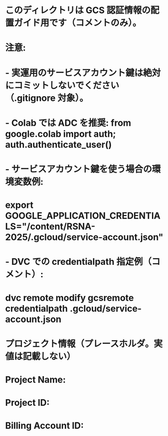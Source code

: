 # このディレクトリは GCS 認証情報の配置ガイド用です（コメントのみ）。
#
# 注意:
# - 実運用のサービスアカウント鍵は絶対にコミットしないでください（.gitignore 対象）。
# - Colab では ADC を推奨: from google.colab import auth; auth.authenticate_user()
# - サービスアカウント鍵を使う場合の環境変数例:
#     export GOOGLE_APPLICATION_CREDENTIALS="/content/RSNA-2025/.gcloud/service-account.json"
# - DVC での credentialpath 指定例（コメント）:
#     dvc remote modify gcsremote credentialpath .gcloud/service-account.json

# プロジェクト情報（プレースホルダ。実値は記載しない）
# Project Name: <your-project-name>
# Project ID: <your-project-id>
# Billing Account ID: <your-billing-account-id>